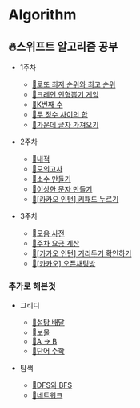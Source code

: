# Algorithm

## 🔥스위프트 알고리즘 공부 

- 1주차
  - [🥉로또 최저 순위와 최고 순위](https://programmers.co.kr/learn/courses/30/lessons/77484)
  - [🥈크레인 인형뽑기 게임](https://programmers.co.kr/learn/courses/30/lessons/64061)
  - [🥉K번째 수](https://programmers.co.kr/learn/courses/30/lessons/42748)
  - [🥉두 정수 사이의 합](https://programmers.co.kr/learn/courses/30/lessons/12912)
  - [🥉가운데 글자 가져오기](https://programmers.co.kr/learn/courses/30/lessons/12903)

- 2주차
  - [🥉내적](https://programmers.co.kr/learn/courses/30/lessons/70128)
  - [🥈모의고사](https://programmers.co.kr/learn/courses/30/lessons/42840)
  - [🥈소수 만들기](https://programmers.co.kr/learn/courses/30/lessons/12977)
  - [🥈이상한 문자 만들기](https://programmers.co.kr/learn/courses/30/lessons/12930)
  - [🥈[카카오 인턴] 키패드 누르기](https://programmers.co.kr/learn/courses/30/lessons/67256)

- 3주차
  - [🥈모음 사전](https://programmers.co.kr/learn/courses/30/lessons/84512)
  - [🥈주차 요금 계산](https://programmers.co.kr/learn/courses/30/lessons/92341)
  - [🥇[카카오 인턴] 거리두기 확인하기](https://programmers.co.kr/learn/courses/30/lessons/81302)
  - [🥈[카카오] 오픈채팅방](https://programmers.co.kr/learn/courses/30/lessons/42888)

### 추가로 해본것 

- 그리디
  - [🥈설탕 배달](https://www.acmicpc.net/problem/2839)
  - [🥈보물](https://www.acmicpc.net/problem/1026)
  - [🥈A -> B](https://www.acmicpc.net/problem/16953)
  - [🥇단어 수학](https://www.acmicpc.net/problem/1339)

- 탐색
  - [🥈DFS와 BFS](https://www.acmicpc.net/problem/1260)
  - [🥇네트워크](https://programmers.co.kr/learn/courses/30/lessons/43162)
